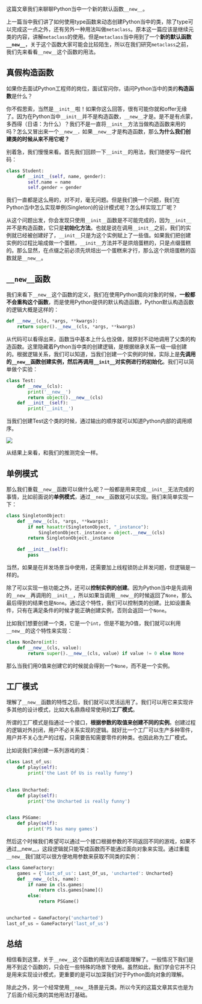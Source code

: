 这篇文章我们来聊聊Python当中一个新的默认函数`__new__`。



上一篇当中我们讲了如何使用type函数来动态创建Python当中的类，除了type可以完成这一点之外，还有另外一种用法叫做`metaclass`。原本这一篇应该是继续元类的内容，讲解`metaclass`的使用。但是`metaclass`当中用到了一个**新的默认函数`__new__`**，关于这个函数大家可能会比较陌生，所以在我们研究`metaclass`之前，我们先来看看`__new__`这个函数的用法。



## 真假构造函数



如果你去面试Python工程师的岗位，面试官问你，请问Python当中的类的**构造函数**是什么？



你不假思索，当然是`__init__`啦！如果你这么回答，很有可能你就和offer无缘了。因为在Python当中`__init__`并不是构造函数，`__new__`才是。是不是有点蒙，多西得（日语：为什么）？我们不是一直将`__init__`方法当做构造函数来用的吗？怎么又冒出来一个`__new__，`如果`__new__`才是构造函数，那么**为什么我们创建类的时候从来不用它呢？**



别着急，我们慢慢来看。首先我们回顾一下`__init__`的用法，我们随便写一段代码：



```python
class Student:
    def __init__(self, name, gender):
        self.name = name
        self.gender = gender
```



我们一直都是这么用的，对不对，毫无问题。但是我们换一个问题，我们在Python当中怎么实现单例(Singleton)的设计模式呢？怎么样实现工厂呢？



从这个问题出发，你会发现只使用`__init__`函数是不可能完成的，因为`__init__`并不是构造函数，它只是**初始化方法**。也就是说在调用`__init__`之前，我们的实例就已经被创建好了，`__init__`只是为这个实例赋上了一些值。如果我们把创建实例的过程比喻成做一个蛋糕，`__init__`方法并不是烘焙蛋糕的，只是点缀蛋糕的。那么显然，在点缀之前必须先烘焙出一个蛋糕来才行，那么这个烘焙蛋糕的函数就是`__new__`。



## `__new__`函数



我们来看下`__new__`这个函数的定义，我们在使用Python面向对象的时候，**一般都不会重构这个函数**，而是使用Python提供的默认构造函数，Python默认构造函数的逻辑大概是这样的：



```python
def __new__(cls, *args, **kwargs):
    return super().__new__(cls, *args, **kwargs)
```



从代码可以看得出来，函数当中基本上什么也没做，就原封不动地调用了父类的构造函数。这里隐藏着Python当中类的创建逻辑，是根据继承关系一级一级创建的。根据逻辑关系，我们可以知道，当我们创建一个实例的时候，实际上是**先调用的`__new__`函数创建实例，然后再调用`__init__`对实例进行的初始化**。我们可以简单做个实验：



```python
class Test:
    def __new__(cls):
        print('__new__')
        return object().__new__(cls)
    def __init__(self):
        print('__init__')
```



当我们创建Test这个类的时候，通过输出的顺序就可以知道Python内部的调用顺序。

![](https://moutsea-blog.oss-cn-hangzhou.aliyuncs.com/007S8ZIlgy1gfl6w59vwkj30b8028jr7.jpg)



从结果上来看，和我们的推测完全一样。



## 单例模式



那么我们重载`__new__`函数可以做什么呢？一般都是用来完成`__init__`无法完成的事情，比如前面说的**单例模式**，通过`__new__`函数就可以实现。我们来简单实现一下：



```python
class SingletonObject:
    def __new__(cls, *args, **kwargs):
        if not hasattr(SingletonObject, "_instance"):
            SingletonObject._instance = object.__new__(cls)
        return SingletonObject._instance
    
    def __init__(self):
        pass
```



当然，如果是在并发场景当中使用，还需要加上线程锁防止并发问题，但逻辑是一样的。



除了可以实现一些功能之外，还可以**控制实例的创建**。因为Python当中是先调用的`__new__`再调用的`__init__`，所以如果当调用`__new__`的时候返回了`None`，那么最后得到的结果也是`None`。通过这个特性，我们可以控制类的创建。比如设置条件，只有在满足条件的时候才能正确创建实例，否则会返回一个`None`。



比如我们想要创建一个类，它是一个`int`，但是不能为0值，我们就可以利用`__new__`的这个特性来实现：



```python
class NonZero(int):
    def __new__(cls, value):
        return super().__new__(cls, value) if value != 0 else None
```



那么当我们用0值来创建它的时候就会得到一个`None`，而不是一个实例。



## 工厂模式



理解了`__new__`函数的特性之后，我们就可以灵活运用了。我们可以用它来实现许多其他的设计模式，比如大名鼎鼎经常使用的**工厂模式**。



所谓的工厂模式是指通过一个接口，**根据参数的取值来创建不同的实例**。创建过程的逻辑对外封闭，用户不必关系实现的逻辑。就好比一个工厂可以生产多种零件，用户并不关心生产的过程，只需要告知需要零件的种类。也因此称为工厂模式。



比如说我们来创建一系列游戏的类：



```python
class Last_of_us:
    def play(self):
        print('the Last Of Us is really funny')
        
        
class Uncharted:
    def play(self):
        print('the Uncharted is really funny')
        

class PSGame:
    def play(self):
        print('PS has many games')
```



然后这个时候我们希望可以通过一个接口根据参数的不同返回不同的游戏，如果不通过__new__，这段逻辑就只能写成函数而不能通过面向对象来实现。通过重载`__new__`我们就可以很方便地用参数来获取不同类的实例：



```python
class GameFactory:
    games = {'last_of_us': Last_Of_us, 'uncharted': Uncharted}
    def __new__(cls, name):
        if name in cls.games:
            return cls.games[name]()
        else:
            return PSGame()
        

uncharted = GameFactory('uncharted')
last_of_us = GameFactory('last_of_us')
```



## 总结



相信看到这里，关于`__new__`这个函数的用法应该都能理解了。一般情况下我们是用不到这个函数的，只会在一些特殊的场景下使用。虽然如此，我们学会它并不只是用来实现设计模式，更重要的是可以加深我们对于Python面向对象的理解。



除此之外，另一个经常使用`__new__`场景是元类。所以今天的这篇文章其实也是为了后面介绍元类的其他用法打基础。